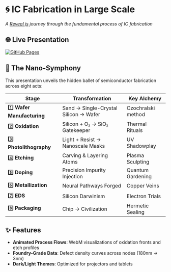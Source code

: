 # 🌀 IC Fabrication in Large Scale

*A [Reveal.js](http://lab.hakim.se/reveal-js/) journey through the fundamental process of IC fabrication*  

## 🌐 Live Presentation  
[![GitHub Pages](https://img.shields.io/badge/Explore-Slides-royalblue?style=for-the-badge&logo=github)](https://sliaghat.github.io/Fabrication-in-Large-Scale)  

## 🔬 The Nano-Symphony  

This presentation unveils the hidden ballet of semiconductor fabrication across eight acts:  

| Stage | Transformation | Key Alchemy |
|-------|---------------|-------------|
| 1️⃣ **Wafer Manufacturing** | Sand → Single-Crystal Silicon → Wafer | Czochralski method |
| 2️⃣ **Oxidation** | Silicon + O₂ → SiO₂ Gatekeeper | Thermal Rituals |
| 3️⃣ **Photolithography** | Light + Resist → Nanoscale Masks | UV Shadowplay |
| 4️⃣ **Etching** | Carving & Layering Atoms | Plasma Sculpting |
| 5️⃣ **Doping** | Precision Impurity Injection | Quantum Gardening |
| 6️⃣ **Metallization** | Neural Pathways Forged | Copper Veins |
| 7️⃣ **EDS** | Silicon Darwinism | Electron Trials |
| 8️⃣ **Packaging** | Chip → Civilization | Hermetic Sealing |

## ✨ Features  

- **Animated Process Flows**: WebM visualizations of oxidation fronts and etch profiles  
- **Foundry-Grade Data**: Defect density curves across nodes (180nm → 3nm)  
- **Dark/Light Themes**: Optimized for projectors and tablets  
